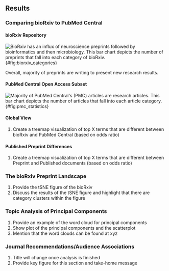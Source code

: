 ## Results

### Comparing bioRxiv to PubMed Central

#### bioRxiv Repository

![
BioRxiv has an influx of neuroscience preprints followed by bioinformatics and then microbiology.
This bar chart depicts the number of preprints that fall into each category of bioRxiv.
](https://raw.githubusercontent.com/greenelab/annorxiver/35d3ea0de3c9c78e3c524736bbaada00928c88fb/biorxiv/exploratory_data_analysis/output/figures/preprint_category.png){#fig:biorxiv_categories}

Overall, majority of preprints are writing to present new research results.

#### PubMed Central Open Access Subset

![
Majority of PubMed Central's (PMC) articles are research articles.
This bar chart depicts the number of articles that fall into each article category.
](https://raw.githubusercontent.com/greenelab/annorxiver/35d3ea0de3c9c78e3c524736bbaada00928c88fb/pmc/exploratory_data_analysis/output/figures/article_type.png){#fig:pmc_statistics}

#### Global View
1. Create a treemap visualization of top X terms that are different between bioRxiv and PubMed Central (based on odds ratio)

#### Published Preprint Differences
1. Create a treemap visualization of top X terms that are different between Preprint and Published documents (based on odds ratio)

### The bioRxiv Preprint Landscape
1. Provide the tSNE figure of the bioRxiv 
2. Discuss the results of the tSNE figure and highlight that there are category clusters within the figure

### Topic Analysis of Principal Components
1. Provide an example of the word cloud for principal components
2. Show plot of the principal components and the scatterplot
3. Mention that the word clouds can be found at xyz

### Journal Recommendations/Audience Associations
1. Title will change once analysis is finished 
2. Provide key figure for this section and take-home message
